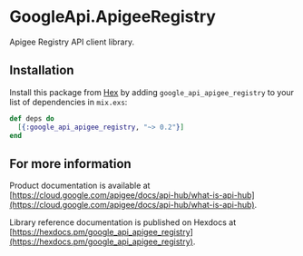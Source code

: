 # GoogleApi.ApigeeRegistry

Apigee Registry API client library.



## Installation

Install this package from [Hex](https://hex.pm) by adding
`google_api_apigee_registry` to your list of dependencies in `mix.exs`:

```elixir
def deps do
  [{:google_api_apigee_registry, "~> 0.2"}]
end
```

## For more information

Product documentation is available at [https://cloud.google.com/apigee/docs/api-hub/what-is-api-hub](https://cloud.google.com/apigee/docs/api-hub/what-is-api-hub).

Library reference documentation is published on Hexdocs at
[https://hexdocs.pm/google_api_apigee_registry](https://hexdocs.pm/google_api_apigee_registry).
